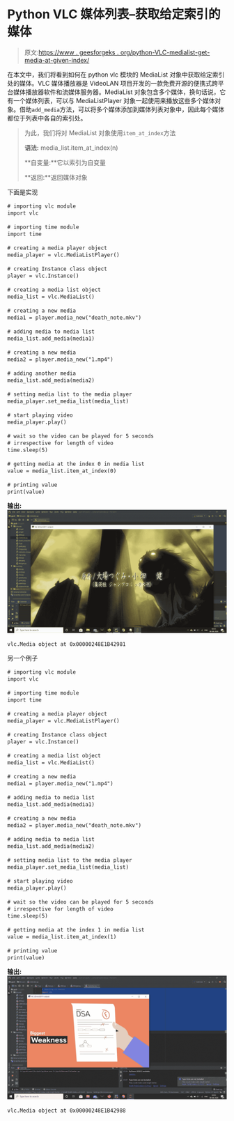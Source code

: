 # Python VLC 媒体列表–获取给定索引的媒体

> 原文:[https://www . geesforgeks . org/python-VLC-medialist-get-media-at-given-index/](https://www.geeksforgeeks.org/python-vlc-medialist-getting-media-at-given-index/)

在本文中，我们将看到如何在 python vlc 模块的 MediaList 对象中获取给定索引处的媒体。VLC 媒体播放器是 VideoLAN 项目开发的一款免费开源的便携式跨平台媒体播放器软件和流媒体服务器。MediaList 对象包含多个媒体，换句话说，它有一个媒体列表，可以与 MediaListPlayer 对象一起使用来播放这些多个媒体对象。借助`add_media`方法，可以将多个媒体添加到媒体列表对象中，因此每个媒体都位于列表中各自的索引处。

> 为此，我们将对 MediaList 对象使用`item_at_index`方法
> 
> **语法:** media_list.item_at_index(n)
> 
> **自变量:**它以索引为自变量
> 
> **返回:**返回媒体对象

下面是实现

```
# importing vlc module
import vlc

# importing time module
import time

# creating a media player object
media_player = vlc.MediaListPlayer()

# creating Instance class object
player = vlc.Instance()

# creating a media list object
media_list = vlc.MediaList()

# creating a new media
media1 = player.media_new("death_note.mkv")

# adding media to media list
media_list.add_media(media1)

# creating a new media
media2 = player.media_new("1.mp4")

# adding another media
media_list.add_media(media2)

# setting media list to the media player
media_player.set_media_list(media_list)

# start playing video
media_player.play()

# wait so the video can be played for 5 seconds
# irrespective for length of video
time.sleep(5)

# getting media at the index 0 in media list
value = media_list.item_at_index(0)

# printing value
print(value)
```

**输出:**
![](img/57ccffa8c486070958f67ed1dd7ef62e.png)

```
vlc.Media object at 0x00000248E1B42981

```

另一个例子

```
# importing vlc module
import vlc

# importing time module
import time

# creating a media player object
media_player = vlc.MediaListPlayer()

# creating Instance class object
player = vlc.Instance()

# creating a media list object
media_list = vlc.MediaList()

# creating a new media
media1 = player.media_new("1.mp4")

# adding media to media list
media_list.add_media(media1)

# creating a new media
media2 = player.media_new("death_note.mkv")

# adding media to media list
media_list.add_media(media2)

# setting media list to the media player
media_player.set_media_list(media_list)

# start playing video
media_player.play()

# wait so the video can be played for 5 seconds
# irrespective for length of video
time.sleep(5)

# getting media at the index 1 in media list
value = media_list.item_at_index(1)

# printing value
print(value)
```

**输出:**
![](img/1182bf29ec1fe0d0a2c3ce2234f329d4.png)

```
vlc.Media object at 0x00000248E1B42988

```